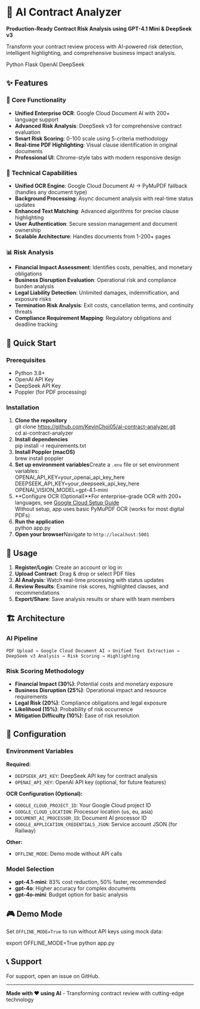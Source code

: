 # 🤖 AI Contract Analyzer

**Production-Ready Contract Risk Analysis using GPT-4.1 Mini & DeepSeek v3**

Transform your contract review process with AI-powered risk detection, intelligent highlighting, and comprehensive business impact analysis.

Python Flask OpenAI DeepSeek

## ✨ Features

### 🎯 **Core Functionality**

* **Unified Enterprise OCR**: Google Cloud Document AI with 200+ language support
* **Advanced Risk Analysis**: DeepSeek v3 for comprehensive contract evaluation
* **Smart Risk Scoring**: 0-100 scale using 5-criteria methodology
* **Real-time PDF Highlighting**: Visual clause identification in original documents
* **Professional UI**: Chrome-style tabs with modern responsive design

### 🔧 **Technical Capabilities**

* **Unified OCR Engine**: Google Cloud Document AI → PyMuPDF fallback (handles any document type)
* **Background Processing**: Async document analysis with real-time status updates
* **Enhanced Text Matching**: Advanced algorithms for precise clause highlighting
* **User Authentication**: Secure session management and document ownership
* **Scalable Architecture**: Handles documents from 1-200+ pages

### 📊 **Risk Analysis**

* **Financial Impact Assessment**: Identifies costs, penalties, and monetary obligations
* **Business Disruption Evaluation**: Operational risk and compliance burden analysis
* **Legal Liability Detection**: Unlimited damages, indemnification, and exposure risks
* **Termination Risk Analysis**: Exit costs, cancellation terms, and continuity threats
* **Compliance Requirement Mapping**: Regulatory obligations and deadline tracking

## 🚀 Quick Start

### Prerequisites

* Python 3.8+
* OpenAI API Key
* DeepSeek API Key
* Poppler (for PDF processing)

### Installation

1. **Clone the repository**  
git clone https://github.com/KevinChoi05/ai-contract-analyzer.git  
cd ai-contract-analyzer
2. **Install dependencies**  
pip install -r requirements.txt
3. **Install Poppler (macOS)**  
brew install poppler
4. **Set up environment variables**Create a `.env` file or set environment variables:  
OPENAI_API_KEY=your_openai_api_key_here  
DEEPSEEK_API_KEY=your_deepseek_api_key_here  
OPENAI_VISION_MODEL=gpt-4.1-mini
5. **Configure OCR (Optional)**For enterprise-grade OCR with 200+ languages, see [Google Cloud Setup Guide](GOOGLE_CLOUD_SETUP.md)  
Without setup, app uses basic PyMuPDF OCR (works for most digital PDFs)
6. **Run the application**  
python app.py
7. **Open your browser**Navigate to `http://localhost:5001`

## 🎯 Usage

1. **Register/Login**: Create an account or log in
2. **Upload Contract**: Drag & drop or select PDF files
3. **AI Analysis**: Watch real-time processing with status updates
4. **Review Results**: Examine risk scores, highlighted clauses, and recommendations
5. **Export/Share**: Save analysis results or share with team members

## 🏗️ Architecture

### AI Pipeline

```
PDF Upload → Google Cloud Document AI → Unified Text Extraction → DeepSeek v3 Analysis → Risk Scoring → Highlighting
```

### Risk Scoring Methodology

* **Financial Impact (30%)**: Potential costs and monetary exposure
* **Business Disruption (25%)**: Operational impact and resource requirements
* **Legal Risk (20%)**: Compliance obligations and legal exposure
* **Likelihood (15%)**: Probability of risk occurrence
* **Mitigation Difficulty (10%)**: Ease of risk resolution

## 🔧 Configuration

### Environment Variables

**Required:**
* `DEEPSEEK_API_KEY`: DeepSeek API key for contract analysis
* `OPENAI_API_KEY`: OpenAI API key (optional, for future features)

**OCR Configuration (Optional):**
* `GOOGLE_CLOUD_PROJECT_ID`: Your Google Cloud project ID
* `GOOGLE_CLOUD_LOCATION`: Processor location (us, eu, asia)
* `DOCUMENT_AI_PROCESSOR_ID`: Document AI processor ID
* `GOOGLE_APPLICATION_CREDENTIALS_JSON`: Service account JSON (for Railway)

**Other:**
* `OFFLINE_MODE`: Demo mode without API calls

### Model Selection

* **gpt-4.1-mini**: 83% cost reduction, 50% faster, recommended
* **gpt-4o**: Higher accuracy for complex documents
* **gpt-4o-mini**: Budget option for basic analysis

## 🎮 Demo Mode

Set `OFFLINE_MODE=True` to run without API keys using mock data:

export OFFLINE_MODE=True
python app.py

## 📞 Support

For support, open an issue on GitHub.

---

**Made with ❤️ using AI** - Transforming contract review with cutting-edge technology 